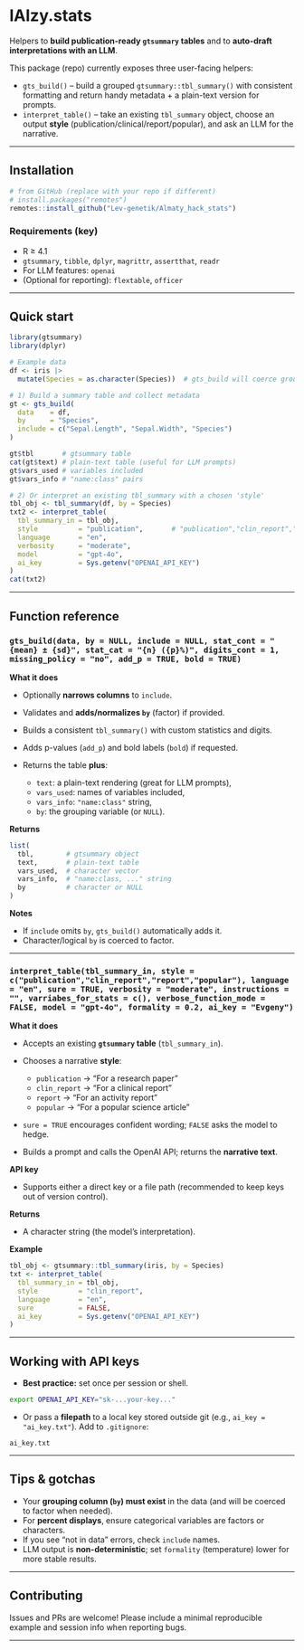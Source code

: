 # lAIzy.stats

Helpers to **build publication-ready `gtsummary` tables** and to **auto-draft interpretations with an LLM**.

This package (repo) currently exposes three user-facing helpers:

* `gts_build()` – build a grouped `gtsummary::tbl_summary()` with consistent formatting and return handy metadata + a plain-text version for prompts.
* `interpret_table()` – take an existing `tbl_summary` object, choose an output **style** (publication/clinical/report/popular), and ask an LLM for the narrative.

---

## Installation

```r
# from GitHub (replace with your repo if different)
# install.packages("remotes")
remotes::install_github("Lev-genetik/Almaty_hack_stats")
```

### Requirements (key)

* R ≥ 4.1
* `gtsummary`, `tibble`, `dplyr`, `magrittr`, `assertthat`, `readr`
* For LLM features: `openai`
* (Optional for reporting): `flextable`, `officer`

---

## Quick start

```r
library(gtsummary)
library(dplyr)

# Example data
df <- iris |>
  mutate(Species = as.character(Species))  # gts_build will coerce grouping to factor if needed

# 1) Build a summary table and collect metadata
gt <- gts_build(
  data    = df,
  by      = "Species",
  include = c("Sepal.Length", "Sepal.Width", "Species")
)

gt$tbl       # gtsummary table
cat(gt$text) # plain-text table (useful for LLM prompts)
gt$vars_used # variables included
gt$vars_info # "name:class" pairs

# 2) Or interpret an existing tbl_summary with a chosen 'style'
tbl_obj <- tbl_summary(df, by = Species)
txt2 <- interpret_table(
  tbl_summary_in = tbl_obj,
  style          = "publication",       # "publication","clin_report","report","popular"
  language       = "en",
  verbosity      = "moderate",
  model          = "gpt-4o",
  ai_key         = Sys.getenv("OPENAI_API_KEY")
)
cat(txt2)
```

---

## Function reference

### `gts_build(data, by = NULL, include = NULL, stat_cont = "{mean} ± {sd}", stat_cat = "{n} ({p}%)", digits_cont = 1, missing_policy = "no", add_p = TRUE, bold = TRUE)`

**What it does**

* Optionally **narrows columns** to `include`.
* Validates and **adds/normalizes `by`** (factor) if provided.
* Builds a consistent `tbl_summary()` with custom statistics and digits.
* Adds p-values (`add_p`) and bold labels (`bold`) if requested.
* Returns the table **plus**:

  * `text`: a plain-text rendering (great for LLM prompts),
  * `vars_used`: names of variables included,
  * `vars_info`: `"name:class"` string,
  * `by`: the grouping variable (or `NULL`).

**Returns**

```r
list(
  tbl,        # gtsummary object
  text,       # plain-text table
  vars_used,  # character vector
  vars_info,  # "name:class, ..." string
  by          # character or NULL
)
```

**Notes**

* If `include` omits `by`, `gts_build()` automatically adds it.
* Character/logical `by` is coerced to factor.

---

### `interpret_table(tbl_summary_in, style = c("publication","clin_report","report","popular"), language = "en", sure = TRUE, verbosity = "moderate", instructions = "", varriabes_for_stats = c(), verbose_function_mode = FALSE, model = "gpt-4o", formality = 0.2, ai_key = "Evgeny")`

**What it does**

* Accepts an existing **`gtsummary` table** (`tbl_summary_in`).
* Chooses a narrative **style**:

  * `publication` → “For a research paper”
  * `clin_report` → “For a clinical report”
  * `report` → “For an activity report”
  * `popular` → “For a popular science article”
* `sure = TRUE` encourages confident wording; `FALSE` asks the model to hedge.
* Builds a prompt and calls the OpenAI API; returns the **narrative text**.

**API key**

* Supports either a direct key or a file path (recommended to keep keys out of version control).

**Returns**

* A character string (the model’s interpretation).

**Example**

```r
tbl_obj <- gtsummary::tbl_summary(iris, by = Species)
txt <- interpret_table(
  tbl_summary_in = tbl_obj,
  style          = "clin_report",
  language       = "en",
  sure           = FALSE,
  ai_key         = Sys.getenv("OPENAI_API_KEY")
)
```

---

## Working with API keys

* **Best practice:** set once per session or shell.

```bash
export OPENAI_API_KEY="sk-...your-key..."
```

* Or pass a **filepath** to a local key stored outside git (e.g., `ai_key = "ai_key.txt"`). Add to `.gitignore`:

```
ai_key.txt
```

---

## Tips & gotchas

* Your **grouping column (`by`) must exist** in the data (and will be coerced to factor when needed).
* For **percent displays**, ensure categorical variables are factors or characters.
* If you see “not in data” errors, check `include` names.
* LLM output is **non-deterministic**; set `formality` (temperature) lower for more stable results.

---

## Contributing

Issues and PRs are welcome! Please include a minimal reproducible example and session info when reporting bugs.

---
